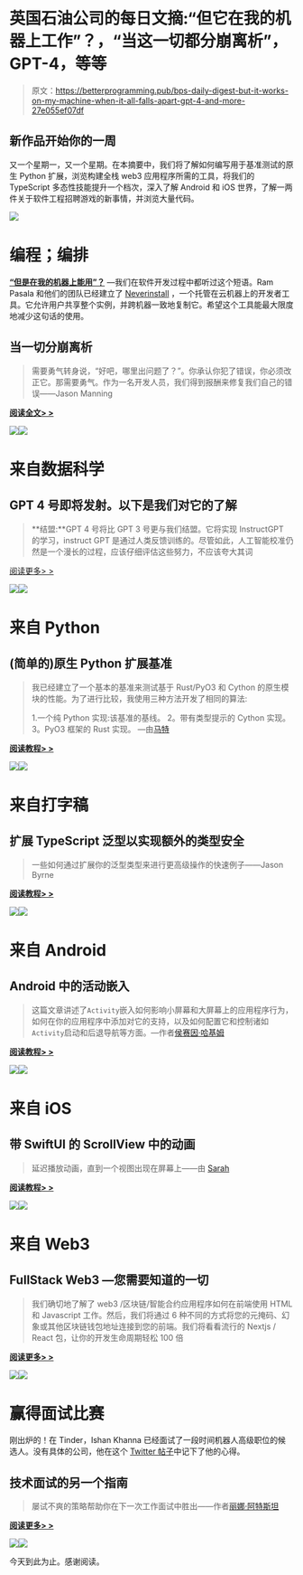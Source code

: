 # 英国石油公司的每日文摘:“但它在我的机器上工作”？，“当这一切都分崩离析”，GPT-4，等等

> 原文：<https://betterprogramming.pub/bps-daily-digest-but-it-works-on-my-machine-when-it-all-falls-apart-gpt-4-and-more-27e055ef07df>

## 新作品开始你的一周

又一个星期一，又一个星期。在本摘要中，我们将了解如何编写用于基准测试的原生 Python 扩展，浏览构建全栈 web3 应用程序所需的工具，将我们的 TypeScript 多态性技能提升一个档次，深入了解 Android 和 iOS 世界，了解一两件关于软件工程招聘游戏的新事情，并浏览大量代码。

![](img/b1644fbe0e1084a567d76a59528aba5e.png)

# 编程；编排

[**“但是在我的机器上能用”？**](https://medium.com/@igniteram/but-it-works-on-my-machine-f9ecee373b0f) —我们在软件开发过程中都听过这个短语。Ram Pasala 和他们的团队已经建立了 [Neverinstall](https://neverinstall.com/) ，一个托管在云机器上的开发者工具。它允许用户共享整个实例，并跨机器一致地复制它。希望这个工具能最大限度地减少这句话的使用。

## 当一切分崩离析

> 需要勇气转身说，“好吧，哪里出问题了？”。你承认你犯了错误，你必须改正它。那需要勇气。作为一名开发人员，我们得到报酬来修复我们自己的错误——Jason Manning

[**阅读全文> >**](https://medium.com/@jasonkylemanning/when-it-all-falls-apart-26bc1f08a253)

[![](img/5b016865b42bb3a46e92d46e4eaf6549.png)](https://medium.com/@jasonkylemanning/when-it-all-falls-apart-26bc1f08a253)![](img/ee2e3139996ffa41686f9191c8b13a02.png)

# 来自数据科学

## GPT 4 号即将发射。以下是我们对它的了解

> **结盟:**GPT 4 号将比 GPT 3 号更与我们结盟。它将实现 InstructGPT 的学习，instruct GPT 是通过人类反馈训练的。尽管如此，人工智能校准仍然是一个漫长的过程，应该仔细评估这些努力，不应该夸大其词

[阅读更多> >](https://towardsdatascience.com/gpt-4-is-coming-soon-heres-what-we-know-about-it-64db058cfd45)

[![](img/8b47b51e64f053e8bc3a336cb200b9ab.png)](https://towardsdatascience.com/gpt-4-is-coming-soon-heres-what-we-know-about-it-64db058cfd45)![](img/aa2348e4fe38dce3024f757171fc3b43.png)

# 来自 Python

## (简单的)原生 Python 扩展基准

> 我已经建立了一个基本的基准来测试基于 Rust/PyO3 和 Cython 的原生模块的性能。为了进行比较，我使用三种方法开发了相同的算法:
> 
> 1.一个纯 Python 实现:该基准的基线。
> 2。带有类型提示的 Cython 实现。
> 3。PyO3 框架的 Rust 实现。
> —由[马特](https://medium.com/u/460833753bd7?source=post_page-----27e055ef07df--------------------------------)

[**阅读教程> >**](https://medium.com/@MatthieuL49/a-simple-native-python-extension-benchmark-40c9ed8037b2)

[![](img/46b2d6bc515c52ebee7f870ebfa53a70.png)](https://medium.com/@MatthieuL49/a-simple-native-python-extension-benchmark-40c9ed8037b2)![](img/8f7e5e8f96fef4ca192e4d2ee001ecc6.png)

# 来自打字稿

## 扩展 TypeScript 泛型以实现额外的类型安全

> 一些如何通过扩展你的泛型类型来进行更高级操作的快速例子——Jason Byrne

[**阅读教程> >**](/extending-typescript-generics-for-additional-type-safety-313f35aca5b3)

[![](img/209f4f2b049537eeb944a99f4560302e.png)](https://betterprogramming.pub/extending-typescript-generics-for-additional-type-safety-313f35aca5b3)![](img/dc55961e94c12fcf546d006010be6cd7.png)

# 来自 Android

## Android 中的活动嵌入

> 这篇文章讲述了`Activity`嵌入如何影响小屏幕和大屏幕上的应用程序行为，如何在你的应用程序中添加对它的支持，以及如何配置它和控制诸如`Activity`启动和后退导航等方面。—作者[侯赛因·哈基姆](https://medium.com/u/9ed81b63628d?source=post_page-----27e055ef07df--------------------------------)

[**阅读教程> >**](https://proandroiddev.com/activity-embedding-in-android-b07da14b715)

[![](img/da896c42e781980973797d595f19f67f.png)](https://proandroiddev.com/activity-embedding-in-android-b07da14b715)![](img/ae0e1248d051237feaf7abfd3622b20f.png)

# 来自 iOS

## 带 SwiftUI 的 ScrollView 中的动画

> 延迟播放动画，直到一个视图出现在屏幕上——由 [Sarah](https://medium.com/@sarah.h.alsharif)

[**阅读教程> >**](/animations-inside-a-scrollview-with-swiftui-3b550c18a442)

[![](img/fd818787eee86bbd497157b3d3d23ffe.png)](https://betterprogramming.pub/animations-inside-a-scrollview-with-swiftui-3b550c18a442)![](img/35d91be089d17bc60d5603296eb53435.png)

# 来自 Web3

## FullStack Web3 —您需要知道的一切

> 我们确切地了解了 web3 /区块链/智能合约应用程序如何在前端使用 HTML 和 Javascript 工作。然后，我们将通过 6 种不同的方式将您的元掩码、幻象或其他区块链钱包地址连接到您的前端。我们将看看流行的 Nextjs / React 包，让你的开发生命周期轻松 100 倍

[**阅读更多> >**](/everything-you-need-to-know-about-fullstack-web3-94c0f1b18019)

[![](img/11d985fc158b9c0c33cfdbdb4f6db0e6.png)](https://betterprogramming.pub/everything-you-need-to-know-about-fullstack-web3-94c0f1b18019)![](img/e5c02d0beba4c20d0fc3c6504959c8e0.png)

# 赢得面试比赛

刚出炉的！在 Tinder，Ishan Khanna 已经面试了一段时间机器人高级职位的候选人。没有具体的公司，他在这个 [Twitter 帖子](https://twitter.com/droidchef/status/1515780914093047808)中记下了他的心得。

## 技术面试的另一个指南

> 屡试不爽的策略帮助你在下一次工作面试中胜出——作者[丽娜·阿特斯坦](https://medium.com/u/f540d518c481?source=post_page-----27e055ef07df--------------------------------)

[**阅读更多> >**](/yet-another-guide-to-tech-interviews-d7ed52454155)

[![](img/f92608368f72c78333eefe6e4ebe5005.png)](https://betterprogramming.pub/yet-another-guide-to-tech-interviews-d7ed52454155)![](img/f385fd1642340a524f7ff4252dc4ead6.png)

今天到此为止。感谢阅读。